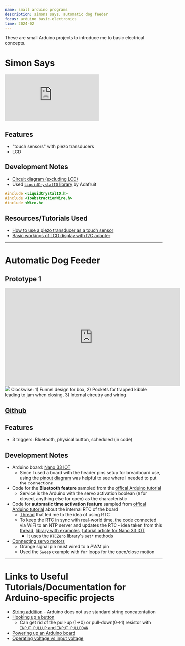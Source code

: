 ```yaml
---
name: small arduino programs
description: simons says, automatic dog feeder
focus: arduino basic-electronics
time: 2024-02
---
```


These are small Arduino projects to introduce me to basic electrical concepts.

# Simon Says

<iframe src="https://www.youtube.com/embed/M-Pe4tOBU7M?si=T-x4ymdAYy-eqiQi&autoplay=1" title="YouTube video player" frameborder="0" allow="accelerometer; autoplay; clipboard-write; encrypted-media; gyroscope; picture-in-picture; web-share" allowfullscreen></iframe>

## Features
- "touch sensors" with piezo transducers
- LCD

## Development Notes
- [Circuit diagram (excluding LCD)](https://www.digikey.com/en/schemeit/project/simon-says-51d0543eb37b4b4bafd7744fbdb79bc4)
- Used [`LiquidCrystalIO` library](https://github.com/davetcc/LiquidCrystalIO) by Adafruit
```c
#include <LiquidCrystalIO.h>
#include <IoAbstractionWire.h>
#include <Wire.h>
```

## Resources/Tutorials Used
- [How to use a piezo transducer as a touch sensor](https://docs.arduino.cc/built-in-examples/sensors/Knock/)
- [Basic workings of LCD display with I2C adapter](https://lastminuteengineers.com/i2c-lcd-arduino-tutorial/)

---

# Automatic Dog Feeder

## Prototype 1

<iframe width="560" height="315" src="https://www.youtube-nocookie.com/embed/3-qOSz9pvas?si=J34xJEUi--Gsj9in&autoplay=2" title="YouTube video player" frameborder="0" allow="accelerometer; autoplay; clipboard-write; encrypted-media; gyroscope; picture-in-picture; web-share" allowfullscreen></iframe>

<div class="pic">
<img src="https://i.imgur.com/I6re0rQ.jpeg">
Clockwise: 1) Funnel design for box, 2) Pockets for trapped kibble leading to jam when closing, 3) Internal circutry and wiring
</div>

## [Github](https://github.com/brainuser5705/automatic-dog-feeder)

## Features
- 3 triggers: Bluetooth, physical button, scheduled (in code)

## Development Notes
- Arduino board: [Nano 33 IOT](https://docs.arduino.cc/hardware/nano-33-iot/#tech-specs)
    - Since I used a board with the header pins setup for breadboard use, using the [pinout diagram](https://docs.arduino.cc/resources/pinouts/ABX00027-full-pinout.pdf) was helpful to see where I needed to put the connections
- Code for the **Bluetooth feature** sampled from the [offical Arduino tutorial](https://docs.arduino.cc/tutorials/nano-33-iot/bluetooth/#bluetooth-low-energy-and-bluetooth)
    - Service is the Arduino with the servo activation boolean (`0` for closed, anything else for open) as the characteristic
- Code for **automatic time activation feature** sampled from [offical Arduino tutorial](https://docs.arduino.cc/tutorials/nano-33-iot/iot-cloud/#goals) about the internal RTC of the board
    - [Thread](https://forum.arduino.cc/t/wanting-to-perform-actions-during-certain-times-of-day-how-does-one-code-this/452668/5?u=codeuser5705) that led me to the idea of using RTC
    - To keep the RTC in sync with real-world time, the code connected via WiFi to an NTP server and updates the RTC - idea taken from this [thread](https://forum.arduino.cc/t/arduino-rtc-does-not-stay-in-sync-despite-use-of-arduinocloud-getlocaltime/1204968/6?u=codeuser5705), [library with examples](https://github.com/arduino-libraries/NTPClient), [tutorial article for Nano 33 IOT](https://nerdhut.de/2021/12/15/arduino-esp32-esp8266-ntp/)
        - It uses the [`RTCZero` library](https://www.arduino.cc/reference/en/libraries/rtczero/)'s `set*` methods
- [Connecting servo motors](https://docs.arduino.cc/learn/electronics/servo-motors/)
    - Orange signal pin must wired to a *PWM* pin
    - Used the `Sweep` example with `for` loops for the open/close motion

---

# Links to Useful Tutorials/Documentation for Arduino-specific projects
- [String addition](https://docs.arduino.cc/built-in-examples/strings/StringAdditionOperator/) - Arduino does not use standard string concatentation
- [Hooking up a button](https://docs.arduino.cc/built-in-examples/digital/Button/)
    - Can get rid of the pull-up (1->0) or pull-down(0->1) resistor with [`INPUT_PULLUP` and `INPUT_PULLDOWN`](https://docs.arduino.cc/tutorials/generic/digital-input-pullup/)
- [Powering up an Arduino board](https://forum.arduino.cc/t/can-i-power-my-arduino-nano-via-usb-port-with-charger-with-5-2-v-and-2-4a-power-adapter/906838)
- [Operating voltage vs input voltage](https://forum.arduino.cc/t/whats-the-difference-between-operating-voltage-and-input-voltage/96227)